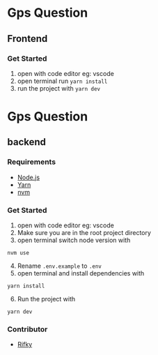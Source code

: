 # Gps Question
## Frontend

### Get Started
1. open with code editor eg: vscode
1. open terminal run `yarn install`
1. run the project with `yarn dev`

# Gps Question
## backend

### Requirements
- [Node.js](https://nodejs.org)
- [Yarn](https://classic.yarnpkg.com)
- [nvm](https://github.com/nvm-sh/nvm)

### Get Started
1. open with code editor eg: vscode
2. Make sure you are in the root project directory
3. open terminal switch node version with 
```
nvm use
```
4. Rename `.env.example` to `.env`
5. open terminal and install dependencies with
```
yarn install
```
6. Run the project with 
```
yarn dev
```

### Contributor
- [Rifky](https://github.com/mqnoy/)
